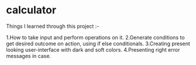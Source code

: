 # calculator

Things I learned through this project :-

1.How to take input and perform operations on it.
2.Generate conditions to get desired outcome on action, using if else conditionals.
3.Creating present looking user-interface with dark and soft colors.
4.Presenting right error messages in case.